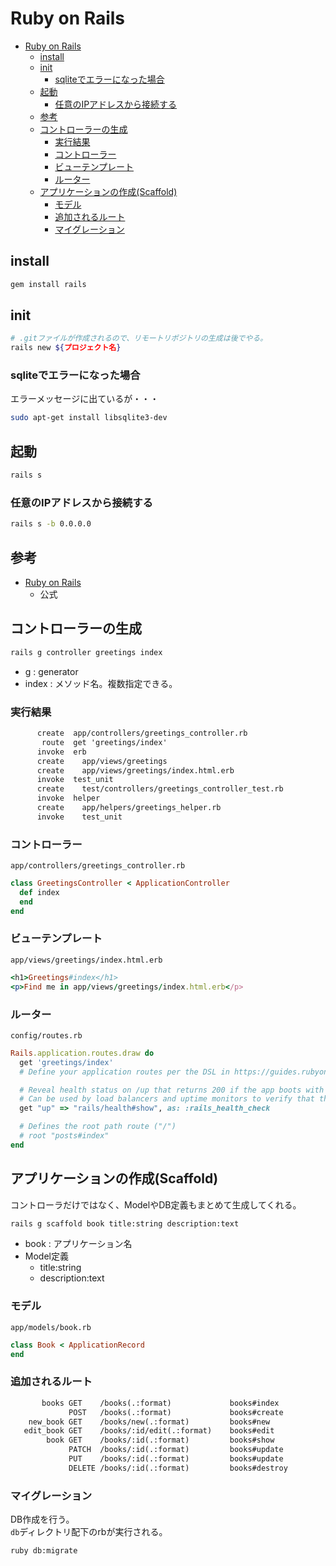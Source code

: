 # Ruby on Rails

- [Ruby on Rails](#ruby-on-rails)
  - [install](#install)
  - [init](#init)
    - [sqliteでエラーになった場合](#sqliteでエラーになった場合)
  - [起動](#起動)
    - [任意のIPアドレスから接続する](#任意のipアドレスから接続する)
  - [参考](#参考)
  - [コントローラーの生成](#コントローラーの生成)
    - [実行結果](#実行結果)
    - [コントローラー](#コントローラー)
    - [ビューテンプレート](#ビューテンプレート)
    - [ルーター](#ルーター)
  - [アプリケーションの作成(Scaffold)](#アプリケーションの作成scaffold)
    - [モデル](#モデル)
    - [追加されるルート](#追加されるルート)
    - [マイグレーション](#マイグレーション)

## install

``` bash
gem install rails
```

## init

``` bash
# .gitファイルが作成されるので、リモートリポジトリの生成は後でやる。
rails new ${プロジェクト名}
```

### sqliteでエラーになった場合

エラーメッセージに出ているが・・・

``` bash
sudo apt-get install libsqlite3-dev
```

## 起動

``` bash
rails s
```

### 任意のIPアドレスから接続する

``` bash
rails s -b 0.0.0.0
```

## 参考

- [Ruby on Rails](https://rubyonrails.org/)
  - 公式

## コントローラーの生成

``` bash
rails g controller greetings index
```

- g : generator
- index : メソッド名。複数指定できる。

### 実行結果

``` txt
      create  app/controllers/greetings_controller.rb
       route  get 'greetings/index'
      invoke  erb
      create    app/views/greetings
      create    app/views/greetings/index.html.erb
      invoke  test_unit
      create    test/controllers/greetings_controller_test.rb
      invoke  helper
      create    app/helpers/greetings_helper.rb
      invoke    test_unit
```

### コントローラー

`app/controllers/greetings_controller.rb`

``` ruby
class GreetingsController < ApplicationController
  def index
  end
end
```

### ビューテンプレート

`app/views/greetings/index.html.erb`

``` ruby
<h1>Greetings#index</h1>
<p>Find me in app/views/greetings/index.html.erb</p>
```

### ルーター

`config/routes.rb`

``` ruby
Rails.application.routes.draw do
  get 'greetings/index'
  # Define your application routes per the DSL in https://guides.rubyonrails.org/routing.html

  # Reveal health status on /up that returns 200 if the app boots with no exceptions, otherwise 500.
  # Can be used by load balancers and uptime monitors to verify that the app is live.
  get "up" => "rails/health#show", as: :rails_health_check

  # Defines the root path route ("/")
  # root "posts#index"
end
```

## アプリケーションの作成(Scaffold)

コントローラだけではなく、ModelやDB定義もまとめて生成してくれる。

``` bash
rails g scaffold book title:string description:text
```

- book : アプリケーション名
- Model定義
    - title:string
    - description:text

### モデル

`app/models/book.rb`

``` ruby
class Book < ApplicationRecord
end
```

### 追加されるルート

``` txt
       books GET    /books(.:format)             books#index
             POST   /books(.:format)             books#create
    new_book GET    /books/new(.:format)         books#new
   edit_book GET    /books/:id/edit(.:format)    books#edit
        book GET    /books/:id(.:format)         books#show
             PATCH  /books/:id(.:format)         books#update
             PUT    /books/:id(.:format)         books#update
             DELETE /books/:id(.:format)         books#destroy
```

### マイグレーション

DB作成を行う。  
`db`ディレクトリ配下のrbが実行される。

``` bash
ruby db:migrate
```
